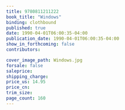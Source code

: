 ```yaml
---
title: 9780811211222
book_title: "Windows"
binding: clothbound
published: true
date: 1990-04-01T06:00:35-04:00
publication_date: 1990-04-01T06:00:35-04:00
show_in_forthcoming: false
contributors:

cover_image_path: Windows.jpg
forsale: false
saleprice:
shipping_charge:
price_us: 14.95
price_cn:
trim_size:
page_count: 160
---
```


